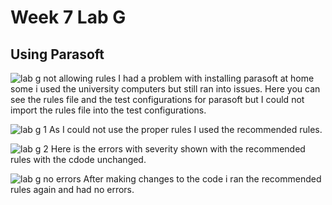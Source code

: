 # Week 7 Lab G
## Using Parasoft
![lab g not allowing rules](https://github.com/jasminejolly123/c-/assets/114992186/8800c960-b6d6-42eb-94fe-7877f1df0df4)
I had a problem with installing parasoft at home some i used the university computers but still ran into issues.
Here you can see the rules file and the test configurations for parasoft but I could not import the rules file into the test configurations.

![lab g 1](https://github.com/jasminejolly123/c-/assets/114992186/7908bc46-00e3-4006-8a84-de60f0672e15)
As I could not use the proper rules I used the recommended rules.

![lab g 2](https://github.com/jasminejolly123/c-/assets/114992186/d0414aa0-39a2-4732-b504-b961da27ac40)
Here is the errors with severity shown with the recommended rules with the cdode unchanged.

![lab g no errors](https://github.com/jasminejolly123/c-/assets/114992186/8a7cdbd6-df19-4293-8fc5-12c0f1965226)
After making changes to the code i ran the recommended rules again and had no errors.
